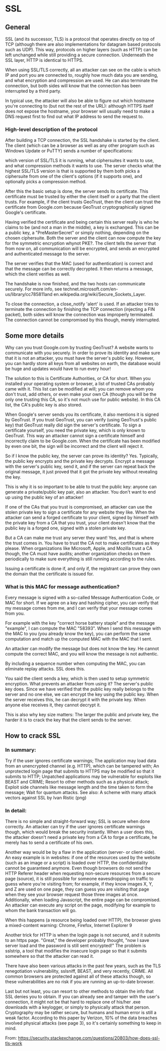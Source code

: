 # SSL
## General
SSL (and its successor, TLS) is a protocol that operates directly on top of TCP (although there are also implementations for datagram based protocols such as UDP). This way, protocols on higher layers (such as HTTP) can be left unchanged while still providing a secure connection. Underneath the SSL layer, HTTP is identical to HTTPS.

When using SSL/TLS correctly, all an attacker can see on the cable is which IP and port you are connected to, roughly how much data you are sending, and what encryption and compression are used. He can also terminate the connection, but both sides will know that the connection has been interrupted by a third party.

In typical use, the attacker will also be able to figure out which hostname you're connecting to (but not the rest of the URL): although HTTPS itself does not expose the hostname, your browser will usually need to make a DNS request first to find out what IP address to send the request to.

### High-level description of the protocol
After building a TCP connection, the SSL handshake is started by the client. The client (which can be a browser as well as any other program such as Windows Update or PuTTY) sends a number of specifications:

which version of SSL/TLS it is running,
what ciphersuites it wants to use, and
what compression methods it wants to use.
The server checks what the highest SSL/TLS version is that is supported by them both picks a ciphersuite from one of the client's options (if it supports one), and optionally picks a compression method.

After this the basic setup is done, the server sends its certificate. This certificate must be trusted by either the client itself or a party that the client trusts. For example, if the client trusts GeoTrust, then the client can trust the certificate from Google.com because GeoTrust cryptographically signed Google's certificate.

Having verified the certificate and being certain this server really is who he claims to be (and not a man in the middle), a key is exchanged. This can be a public key, a "PreMasterSecret" or simply nothing, depending on the chosen ciphersuite. Both the server and the client can now compute the key for the symmetric encryption whynot PKE?. The client tells the server that from now on, all communication will be encrypted, and sends an encrypted and authenticated message to the server.

The server verifies that the MAC (used for authentication) is correct and that the message can be correctly decrypted. It then returns a message, which the client verifies as well.

The handshake is now finished, and the two hosts can communicate securely. For more info, see technet.microsoft.com/en-us/library/cc785811and en.wikipedia.org/wiki/Secure_Sockets_Layer.

To close the connection, a close_notify 'alert' is used. If an attacker tries to terminate the connection by finishing the TCP connection (injecting a FIN packet), both sides will know the connection was improperly terminated. The connection cannot be compromised by this though, merely interrupted.

## Some more details
Why can you trust Google.com by trusting GeoTrust?
A website wants to communicate with you securely. In order to prove its identity and make sure that it is not an attacker, you must have the server's public key. However, you can hardly store all keys from all websites on earth, the database would be huge and updates would have to run every hour!

The solution to this is Certificate Authorities, or CA for short. When you installed your operating system or browser, a list of trusted CAs probably came with it. This list can be modified at will; you can remove whom you don't trust, add others, or even make your own CA (though you will be the only one trusting this CA, so it's not much use for public website). In this CA list, the CA's public key is also stored.

When Google's server sends you its certificate, it also mentions it is signed by GeoTrust. If you trust GeoTrust, you can verify (using GeoTrust's public key) that GeoTrust really did sign the server's certificate. To sign a certificate yourself, you need the private key, which is only known to GeoTrust. This way an attacker cannot sign a certificate himself and incorrectly claim to be Google.com. When the certificate has been modified by even one bit, the sign will be incorrect and the client will reject it.

So if I know the public key, the server can prove its identity?
Yes. Typically, the public key encrypts and the private key decrypts. Encrypt a message with the server's public key, send it, and if the server can repeat back the original message, it just proved that it got the private key without revealing the key.

This is why it is so important to be able to trust the public key: anyone can generate a private/public key pair, also an attacker. You don't want to end up using the public key of an attacker!

If one of the CAs that you trust is compromised, an attacker can use the stolen private key to sign a certificate for any website they like. When the attacker can send a forged certificate to your client, signed by himself with the private key from a CA that you trust, your client doesn't know that the public key is a forged one, signed with a stolen private key.

But a CA can make me trust any server they want!
Yes, and that is where the trust comes in. You have to trust the CA not to make certificates as they please. When organizations like Microsoft, Apple, and Mozilla trust a CA though, the CA must have audits; another organization checks on them periodically to make sure everything is still running according to the rules.

Issuing a certificate is done if, and only if, the registrant can prove they own the domain that the certificate is issued for.

### What is this MAC for message authentication?
Every message is signed with a so-called Message Authentication Code, or MAC for short. If we agree on a key and hashing cipher, you can verify that my message comes from me, and I can verify that your message comes from you.

For example with the key "correct horse battery staple" and the message "example", I can compute the MAC "58393". When I send this message with the MAC to you (you already know the key), you can perform the same computation and match up the computed MAC with the MAC that I sent.

An attacker can modify the message but does not know the key. He cannot compute the correct MAC, and you will know the message is not authentic.

By including a sequence number when computing the MAC, you can eliminate replay attacks. SSL does this.

You said the client sends a key, which is then used to setup symmetric encryption. What prevents an attacker from using it?
The server's public key does. Since we have verified that the public key really belongs to the server and no one else, we can encrypt the key using the public key. When the server receives this, he can decrypt it with the private key. When anyone else receives it, they cannot decrypt it.

This is also why key size matters: The larger the public and private key, the harder it is to crack the key that the client sends to the server.

## How to crack SSL
### In summary:

Try if the user ignores certificate warnings;
The application may load data from an unencrypted channel (e.g. HTTP), which can be tampered with;
An unprotected login page that submits to HTTPS may be modified so that it submits to HTTP;
Unpatched applications may be vulnerable for exploits like BEAST and CRIME;
Resort to other methods such as a physical attack;
Exploit side channels like message length and the time taken to form the message;
Wait for quantum attacks.
See also: A scheme with many attack vectors against SSL by Ivan Ristic (png)

### In detail:

There is no simple and straight-forward way; SSL is secure when done correctly. An attacker can try if the user ignores certificate warnings though, which would break the security instantly. When a user does this, the attacker doesn't need a private key from a CA to forge a certificate, he merely has to send a certificate of his own.

Another way would be by a flaw in the application (server- or client-side). An easy example is in websites: if one of the resources used by the website (such as an image or a script) is loaded over HTTP, the confidentiality cannot be guaranteed anymore. Even though browsers do not send the HTTP Referer header when requesting non-secure resources from a secure page (source), it is still possible for someone eavesdropping on traffic to guess where you're visiting from; for example, if they know images X, Y, and Z are used on one page, they can guess you are visiting that page when they see your browser request those three images at once. Additionally, when loading Javascript, the entire page can be compromised. An attacker can execute any script on the page, modifying for example to whom the bank transaction will go.

When this happens (a resource being loaded over HTTP), the browser gives a mixed-content warning: Chrome, Firefox, Internet Explorer 9

Another trick for HTTP is when the login page is not secured, and it submits to an https page. "Great," the developer probably thought, "now I save server load and the password is still sent encrypted!" The problem is sslstrip, a tool that modifies the insecure login page so that it submits somewhere so that the attacker can read it.

There have also been various attacks in the past few years, such as the TLS renegotiation vulnerability, sslsniff, BEAST, and very recently, CRIME. All common browsers are protected against all of these attacks though, so these vulnerabilities are no risk if you are running an up-to-date browser.

Last but not least, you can resort to other methods to obtain the info that SSL denies you to obtain. If you can already see and tamper with the user's connection, it might not be that hard to replace one of his/her .exe downloads with a keylogger, or simply to physically attack that person. Cryptography may be rather secure, but humans and human error is still a weak factor. According to this paper by Verizon, 10% of the data breaches involved physical attacks (see page 3), so it's certainly something to keep in mind.



From: https://security.stackexchange.com/questions/20803/how-does-ssl-tls-work